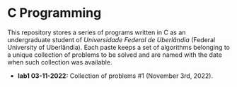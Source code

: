 # C Programming

This repository stores a series of programs written in C as an undergraduate student of _Universidade Federal de Uberlândia_ (Federal University of
Uberlândia). Each paste keeps a set of algorithms belonging to a unique collection of problems to be solved and are named with the date when such
collection was available.

- **lab1 03-11-2022:** Collection of problems #1 (November 3rd, 2022).
